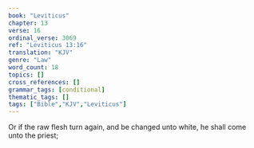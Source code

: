 ```yaml
---
book: "Leviticus"
chapter: 13
verse: 16
ordinal_verse: 3069
ref: "Leviticus 13:16"
translation: "KJV"
genre: "Law"
word_count: 18
topics: []
cross_references: []
grammar_tags: [conditional]
thematic_tags: []
tags: ["Bible","KJV","Leviticus"]
---
```

Or if the raw flesh turn again, and be changed unto white, he shall come unto the priest;
